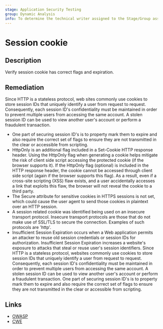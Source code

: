 ```yaml
---
stage: Application Security Testing
group: Dynamic Analysis
info: To determine the technical writer assigned to the Stage/Group associated with this page, see https://handbook.gitlab.com/handbook/product/ux/technical-writing/#assignments
---
```


# Session cookie

## Description

Verify session cookie has correct flags and expiration.

## Remediation

Since HTTP is a stateless protocol, web sites commonly use cookies to store
session IDs that uniquely identify a user from request to request. Consequently,
each session ID's confidentiality must be maintained in order to prevent
multiple users from accessing the same account. A stolen session ID can be used
to view another user's account or perform a fraudulent transaction.

- One part of securing session ID's is to property mark them to expire and also
  require the correct set of flags to ensure they are not transmitted in the
  clear or accessible from scripting.
- HttpOnly is an additional flag included in a Set-Cookie HTTP response header.
  Using the HttpOnly flag when generating a cookie helps mitigate the risk of
  client side script accessing the protected cookie (if the browser supports it).
  If the HttpOnly flag (optional) is included in the HTTP response header,
  the cookie cannot be accessed through client side script (again if the browser
  supports this flag). As a result, even if a cross-site scripting (XSS) flaw
  exists, and a user accidentally accesses a link that exploits this flaw, the
  browser will not reveal the cookie to a third party.
- The Secure attribute for sensitive cookies in HTTPS sessions is not set, which
  could cause the user agent to send those cookies in plaintext over an HTTP
  session.
- A session related cookie was identified being used on an insecure transport
  protocol. Insecure transport protocols are those that do not make use of
  SSL/TLS to secure the connection. Examples of such protocols are 'http'.
- Insufficient Session Expiration occurs when a Web application permits an
  attacker to reuse old session credentials or session IDs for authorization.
  Insufficient Session Expiration increases a website's exposure to attacks that
  steal or reuse user's session identifiers. Since HTTP is a stateless protocol,
  websites commonly use cookies to store session IDs that uniquely identify a
  user from request to request. Consequently, each session ID's confidentiality
  must be maintained in order to prevent multiple users from accessing the same
  account. A stolen session ID can be used to view another user's account or
  perform a fraudulent transaction. One part of securing session ID's is to
  property mark them to expire and also require the correct set of flags to
  ensure they are not transmitted in the clear or accessible from scripting.

## Links

- [OWASP](https://owasp.org/Top10/A07_2021-Identification_and_Authentication_Failures/)
- [CWE](https://cwe.mitre.org/data/definitions/930.html)

